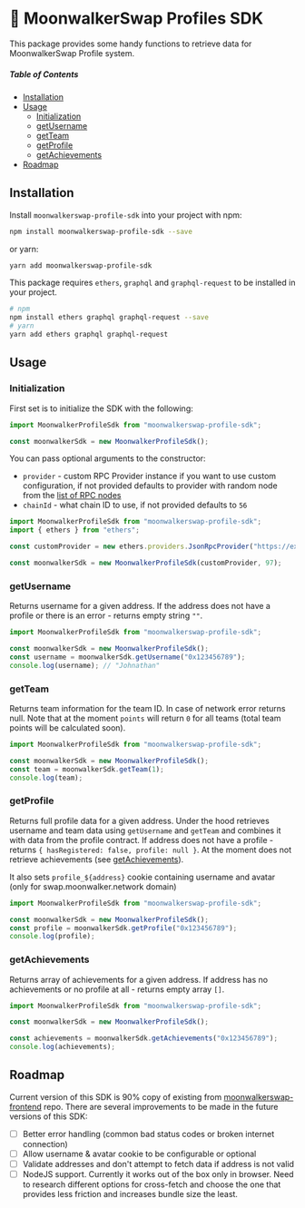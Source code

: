 # 🌙 MoonwalkerSwap Profiles SDK

This package provides some handy functions to retrieve data for MoonwalkerSwap Profile system.

##### Table of Contents

- [Installation](#installation)
- [Usage](#usage)
  - [Initialization](#initialization)
  - [getUsername](#getUsername)
  - [getTeam](#getTeam)
  - [getProfile](#getProfile)
  - [getAchievements](#getAchievements)
- [Roadmap](#roadmap)

## Installation

Install `moonwalkerswap-profile-sdk` into your project with npm:

```bash
npm install moonwalkerswap-profile-sdk --save
```

or yarn:

```bash
yarn add moonwalkerswap-profile-sdk
```

This package requires `ethers`, `graphql` and `graphql-request` to be installed in your project.

```bash
# npm
npm install ethers graphql graphql-request --save
# yarn
yarn add ethers graphql graphql-request
```

## Usage

### Initialization

First set is to initialize the SDK with the following:

```js
import MoonwalkerProfileSdk from "moonwalkerswap-profile-sdk";

const moonwalkerSdk = new MoonwalkerProfileSdk();
```

You can pass optional arguments to the constructor:

- `provider` - custom RPC Provider instance if you want to use custom configuration, if not provided defaults to provider with random node from the [list of RPC nodes](src/utils/getRpcUrl.ts)
- `chainId` - what chain ID to use, if not provided defaults to `56`

```js
import MoonwalkerProfileSdk from "moonwalkerswap-profile-sdk";
import { ethers } from "ethers";

const customProvider = new ethers.providers.JsonRpcProvider("https://example.com");

const moonwalkerSdk = new MoonwalkerProfileSdk(customProvider, 97);
```

### getUsername

Returns username for a given address. If the address does not have a profile or there is an error - returns empty string `""`.

```js
import MoonwalkerProfileSdk from "moonwalkerswap-profile-sdk";

const moonwalkerSdk = new MoonwalkerProfileSdk();
const username = moonwalkerSdk.getUsername("0x123456789");
console.log(username); // "Johnathan"
```

### getTeam

Returns team information for the team ID. In case of network error returns null. Note that at the moment `points` will return `0` for all teams (total team points will be calculated soon).

```js
import MoonwalkerProfileSdk from "moonwalkerswap-profile-sdk";

const moonwalkerSdk = new MoonwalkerProfileSdk();
const team = moonwalkerSdk.getTeam(1);
console.log(team);

```

### getProfile

Returns full profile data for a given address. Under the hood retrieves username and team data using `getUsername` and `getTeam` and combines it with data from the profile contract. If address does not have a profile - returns `{ hasRegistered: false, profile: null }`. At the moment does not retrieve achievements (see [getAchievements](#getAchievements)).

It also sets `profile_${address}` cookie containing username and avatar (only for swap.moonwalker.network domain)

```js
import MoonwalkerProfileSdk from "moonwalkerswap-profile-sdk";

const moonwalkerSdk = new MoonwalkerProfileSdk();
const profile = moonwalkerSdk.getProfile("0x123456789");
console.log(profile);
```

### getAchievements

Returns array of achievements for a given address. If address has no achievements or no profile at all - returns empty array `[]`.

```js
import MoonwalkerProfileSdk from "moonwalkerswap-profile-sdk";

const moonwalkerSdk = new MoonwalkerProfileSdk();

const achievements = moonwalkerSdk.getAchievements("0x123456789");
console.log(achievements);

```

## Roadmap

Current version of this SDK is 90% copy of existing from [moonwalkerswap-frontend](https://github.com/MoonWalkerJim/MoonWalker-Frontend) repo. There are several improvements to be made in the future versions of this SDK:

- [ ] Better error handling (common bad status codes or broken internet connection)
- [ ] Allow username & avatar cookie to be configurable or optional
- [ ] Validate addresses and don't attempt to fetch data if address is not valid
- [ ] NodeJS support. Currently it works out of the box only in browser. Need to research different options for cross-fetch and choose the one that provides less friction and increases bundle size the least.
